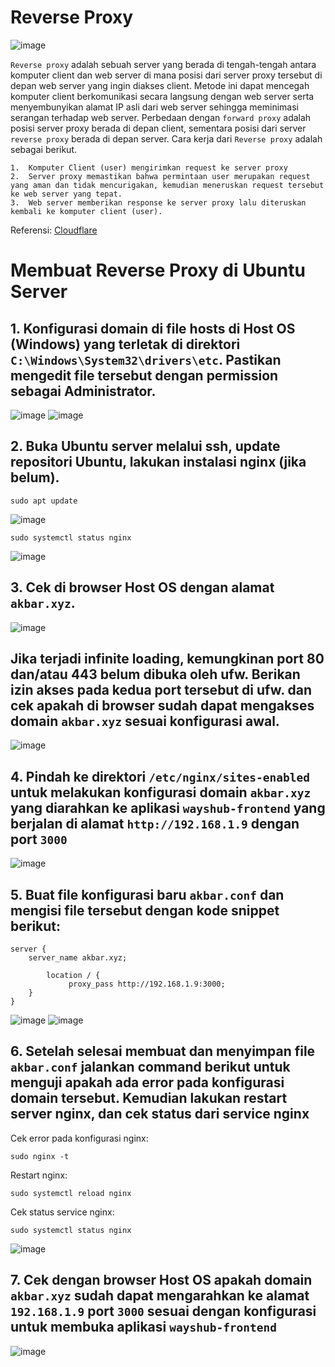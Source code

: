 # Reverse Proxy
![image](img/Diagram.png)

`Reverse proxy` adalah sebuah server yang berada di tengah-tengah antara komputer client dan web server di mana posisi  dari server proxy tersebut di depan web server yang ingin diakses client. Metode ini dapat mencegah komputer client berkomunikasi secara langsung dengan web server serta menyembunyikan alamat IP asli dari web server sehingga meminimasi serangan terhadap web server. Perbedaan dengan `forward proxy` adalah posisi server proxy berada di depan client, sementara posisi dari server `reverse proxy` berada di depan server. Cara kerja dari `Reverse proxy` adalah sebagai berikut.

    1.  Komputer Client (user) mengirimkan request ke server proxy
    2.  Server proxy memastikan bahwa permintaan user merupakan request yang aman dan tidak mencurigakan, kemudian meneruskan request tersebut ke web server yang tepat.
    3.  Web server memberikan response ke server proxy lalu diteruskan kembali ke komputer client (user).

Referensi: [Cloudflare](https://www.cloudflare.com/learning/cdn/glossary/reverse-proxy/)

# Membuat Reverse Proxy di Ubuntu Server
## 1. Konfigurasi domain di file hosts di Host OS (Windows) yang terletak di direktori `C:\Windows\System32\drivers\etc`. Pastikan mengedit file tersebut dengan permission sebagai Administrator.
![image](img/1.png)
![image](img/2.png)

## 2. Buka Ubuntu server melalui ssh, update repositori Ubuntu, lakukan instalasi nginx (jika belum). 
```
sudo apt update
```
![image](img/3.png)
```
sudo systemctl status nginx
```
![image](img/4.png)

## 3. Cek di browser Host OS dengan alamat `akbar.xyz`. 
![image](img/5.png)
## Jika terjadi infinite loading, kemungkinan port 80 dan/atau 443 belum dibuka oleh ufw. Berikan izin akses pada kedua port tersebut di ufw. dan cek apakah di browser sudah dapat mengakses domain `akbar.xyz` sesuai konfigurasi awal.
![image](img/6.png)

## 4. Pindah ke direktori `/etc/nginx/sites-enabled` untuk melakukan konfigurasi domain `akbar.xyz` yang diarahkan ke aplikasi `wayshub-frontend` yang berjalan di alamat `http://192.168.1.9` dengan port `3000`
![image](img/7.png)

## 5. Buat file konfigurasi baru `akbar.conf` dan mengisi file tersebut dengan kode snippet berikut:
```
server {
    server_name akbar.xyz;
  
        location / {
             proxy_pass http://192.168.1.9:3000;
    }
}
```
![image](img/9.png)
![image](img/8.png)

## 6. Setelah selesai membuat dan menyimpan file `akbar.conf` jalankan command berikut untuk menguji apakah ada error pada konfigurasi domain tersebut. Kemudian lakukan restart server nginx, dan cek status dari service nginx
Cek error pada konfigurasi nginx: 
```
sudo nginx -t
```
Restart nginx:
```
sudo systemctl reload nginx
```
Cek status service nginx:
```
sudo systemctl status nginx
```
![image](img/10.png)


## 7. Cek dengan browser Host OS apakah domain `akbar.xyz` sudah dapat mengarahkan ke alamat `192.168.1.9` port `3000` sesuai dengan konfigurasi untuk membuka aplikasi `wayshub-frontend`
![image](img/11.png)
